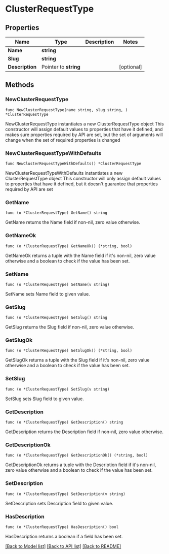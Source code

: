 # ClusterRequestType

## Properties

Name | Type | Description | Notes
------------ | ------------- | ------------- | -------------
**Name** | **string** |  | 
**Slug** | **string** |  | 
**Description** | Pointer to **string** |  | [optional] 

## Methods

### NewClusterRequestType

`func NewClusterRequestType(name string, slug string, ) *ClusterRequestType`

NewClusterRequestType instantiates a new ClusterRequestType object
This constructor will assign default values to properties that have it defined,
and makes sure properties required by API are set, but the set of arguments
will change when the set of required properties is changed

### NewClusterRequestTypeWithDefaults

`func NewClusterRequestTypeWithDefaults() *ClusterRequestType`

NewClusterRequestTypeWithDefaults instantiates a new ClusterRequestType object
This constructor will only assign default values to properties that have it defined,
but it doesn't guarantee that properties required by API are set

### GetName

`func (o *ClusterRequestType) GetName() string`

GetName returns the Name field if non-nil, zero value otherwise.

### GetNameOk

`func (o *ClusterRequestType) GetNameOk() (*string, bool)`

GetNameOk returns a tuple with the Name field if it's non-nil, zero value otherwise
and a boolean to check if the value has been set.

### SetName

`func (o *ClusterRequestType) SetName(v string)`

SetName sets Name field to given value.


### GetSlug

`func (o *ClusterRequestType) GetSlug() string`

GetSlug returns the Slug field if non-nil, zero value otherwise.

### GetSlugOk

`func (o *ClusterRequestType) GetSlugOk() (*string, bool)`

GetSlugOk returns a tuple with the Slug field if it's non-nil, zero value otherwise
and a boolean to check if the value has been set.

### SetSlug

`func (o *ClusterRequestType) SetSlug(v string)`

SetSlug sets Slug field to given value.


### GetDescription

`func (o *ClusterRequestType) GetDescription() string`

GetDescription returns the Description field if non-nil, zero value otherwise.

### GetDescriptionOk

`func (o *ClusterRequestType) GetDescriptionOk() (*string, bool)`

GetDescriptionOk returns a tuple with the Description field if it's non-nil, zero value otherwise
and a boolean to check if the value has been set.

### SetDescription

`func (o *ClusterRequestType) SetDescription(v string)`

SetDescription sets Description field to given value.

### HasDescription

`func (o *ClusterRequestType) HasDescription() bool`

HasDescription returns a boolean if a field has been set.


[[Back to Model list]](../README.md#documentation-for-models) [[Back to API list]](../README.md#documentation-for-api-endpoints) [[Back to README]](../README.md)


